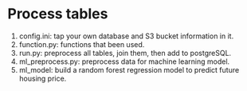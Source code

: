 # Process tables

1. config.ini: tap your own database and S3 bucket information in it.
2. function.py: functions that been used.
3. run.py: preprocess all tables, join them, then add to postgreSQL.
4. ml_preprocess.py: preprocess data for machine learning model.
5. ml_model: build a random forest regression model to predict future housing price.
